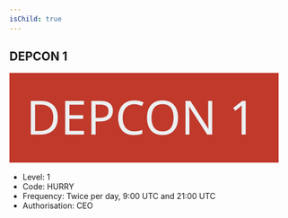 ```yaml
---
isChild: true
---
```


## DEPCON 1

![image](images/depcon1.svg)

* Level: 1
* Code: HURRY
* Frequency: Twice per day, 9:00 UTC and 21:00 UTC
* Authorisation: CEO



